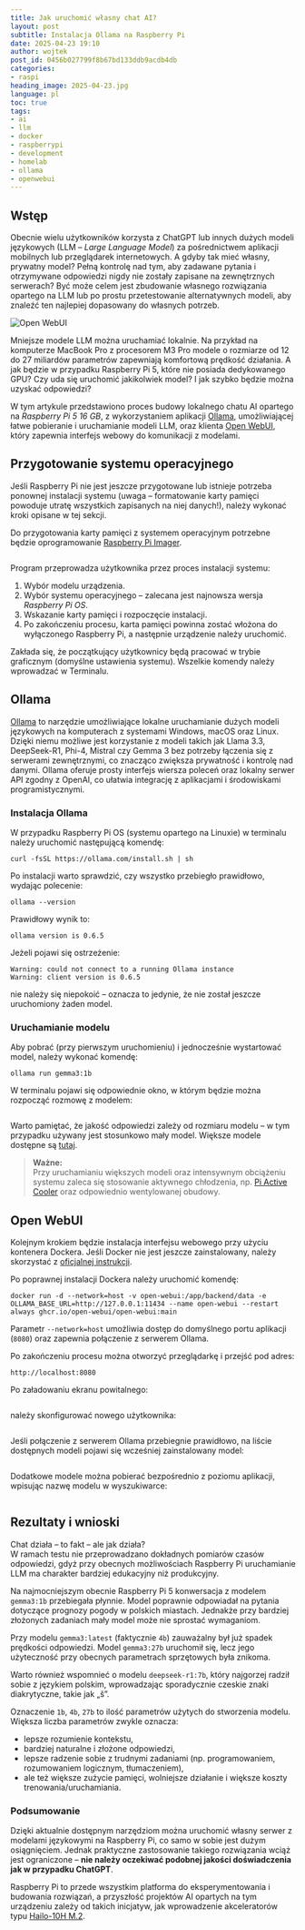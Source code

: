 ```yaml
---
title: Jak uruchomić własny chat AI?
layout: post
subtitle: Instalacja Ollama na Raspberry Pi
date: 2025-04-23 19:10
author: wojtek
post_id: 0456b027799f8b67bd133ddb9acdb4db
categories:
- raspi
heading_image: 2025-04-23.jpg
language: pl
toc: true
tags:
- ai
- llm
- docker
- raspberrypi
- development
- homelab
- ollama
- openwebui
---
```


## Wstęp

Obecnie wielu użytkowników korzysta z ChatGPT lub innych dużych modeli językowych (LLM – *Large Language Model*) za pośrednictwem aplikacji mobilnych lub przeglądarek internetowych. A gdyby tak mieć własny, prywatny model? Pełną kontrolę nad tym, aby zadawane pytania i otrzymywane odpowiedzi nigdy nie zostały zapisane na zewnętrznych serwerach? Być może celem jest zbudowanie własnego rozwiązania opartego na LLM lub po prostu przetestowanie alternatywnych modeli, aby znaleźć ten najlepiej dopasowany do własnych potrzeb.

<img class="img-responsive img-rounded" src="/assets/img/post/202504-004.png" alt="Open WebUI" />

Mniejsze modele LLM można uruchamiać lokalnie. Na przykład na komputerze MacBook Pro z procesorem M3 Pro modele o rozmiarze od 12 do 27 miliardów parametrów zapewniają komfortową prędkość działania. A jak będzie w przypadku Raspberry Pi 5, które nie posiada dedykowanego GPU? Czy uda się uruchomić jakikolwiek model? I jak szybko będzie można uzyskać odpowiedzi?

W tym artykule przedstawiono proces budowy lokalnego chatu AI opartego na *Raspberry Pi 5 16 GB*, z wykorzystaniem aplikacji [Ollama](#ollama), umożliwiającej łatwe pobieranie i uruchamianie modeli LLM, oraz klienta [Open WebUI](#open-webui), który zapewnia interfejs webowy do komunikacji z modelami.

## Przygotowanie systemu operacyjnego

Jeśli Raspberry Pi nie jest jeszcze przygotowane lub istnieje potrzeba ponownej instalacji systemu (uwaga – formatowanie karty pamięci powoduje utratę wszystkich zapisanych na niej danych!), należy wykonać kroki opisane w tej sekcji.

Do przygotowania karty pamięci z systemem operacyjnym potrzebne będzie oprogramowanie [Raspberry Pi Imager](https://www.raspberrypi.com/software/).

<img class="img-responsive img-rounded" src="/assets/img/post/202504-001.png" alt="" />

Program przeprowadza użytkownika przez proces instalacji systemu:

1. Wybór modelu urządzenia.
2. Wybór systemu operacyjnego – zalecana jest najnowsza wersja *Raspberry Pi OS*.
3. Wskazanie karty pamięci i rozpoczęcie instalacji.
4. Po zakończeniu procesu, karta pamięci powinna zostać włożona do wyłączonego Raspberry Pi, a następnie urządzenie należy uruchomić.

Zakłada się, że początkujący użytkownicy będą pracować w trybie graficznym (domyślne ustawienia systemu). Wszelkie komendy należy wprowadzać w Terminalu.

## Ollama

[Ollama](https://ollama.com/) to narzędzie umożliwiające lokalne uruchamianie dużych modeli językowych na komputerach z systemami Windows, macOS oraz Linux. Dzięki niemu możliwe jest korzystanie z modeli takich jak Llama 3.3, DeepSeek-R1, Phi-4, Mistral czy Gemma 3 bez potrzeby łączenia się z serwerami zewnętrznymi, co znacząco zwiększa prywatność i kontrolę nad danymi. Ollama oferuje prosty interfejs wiersza poleceń oraz lokalny serwer API zgodny z OpenAI, co ułatwia integrację z aplikacjami i środowiskami programistycznymi.

### Instalacja Ollama

W przypadku Raspberry Pi OS (systemu opartego na Linuxie) w terminalu należy uruchomić następującą komendę:

```shell
curl -fsSL https://ollama.com/install.sh | sh
```

Po instalacji warto sprawdzić, czy wszystko przebiegło prawidłowo, wydając polecenie:

```shell
ollama --version
```

Prawidłowy wynik to:

```plain
ollama version is 0.6.5
```

Jeżeli pojawi się ostrzeżenie:

```plain
Warning: could not connect to a running Ollama instance
Warning: client version is 0.6.5
```

nie należy się niepokoić – oznacza to jedynie, że nie został jeszcze uruchomiony żaden model.

### Uruchamianie modelu

Aby pobrać (przy pierwszym uruchomieniu) i jednocześnie wystartować model, należy wykonać komendę:

```shell
ollama run gemma3:1b
```

W terminalu pojawi się odpowiednie okno, w którym będzie można rozpocząć rozmowę z modelem:

<img class="img-responsive img-rounded" src="/assets/img/post/202504-003.png" alt="" />

Warto pamiętać, że jakość odpowiedzi zależy od rozmiaru modelu – w tym przypadku używany jest stosunkowo mały model. Większe modele dostępne są [tutaj](https://github.com/ollama/ollama?tab=readme-ov-file#model-library).

> **Ważne:**  
> Przy uruchamianiu większych modeli oraz intensywnym obciążeniu systemu zaleca się stosowanie aktywnego chłodzenia, np. [Pi Active Cooler](https://www.raspberrypi.com/products/active-cooler/) oraz odpowiednio wentylowanej obudowy.

## Open WebUI

Kolejnym krokiem będzie instalacja interfejsu webowego przy użyciu kontenera Dockera. Jeśli Docker nie jest jeszcze zainstalowany, należy skorzystać z [oficjalnej instrukcji](https://docs.docker.com/engine/install/debian/).

Po poprawnej instalacji Dockera należy uruchomić komendę:

```shell
docker run -d --network=host -v open-webui:/app/backend/data -e OLLAMA_BASE_URL=http://127.0.0.1:11434 --name open-webui --restart always ghcr.io/open-webui/open-webui:main
```

Parametr `--network=host` umożliwia dostęp do domyślnego portu aplikacji (`8080`) oraz zapewnia połączenie z serwerem Ollama.

Po zakończeniu procesu można otworzyć przeglądarkę i przejść pod adres:

```plain
http://localhost:8080
```

Po załadowaniu ekranu powitalnego:

<img class="img-responsive img-rounded" src="/assets/img/post/202504-005.png" alt="" />

należy skonfigurować nowego użytkownika:

<img class="img-responsive img-rounded" src="/assets/img/post/202504-006.png" alt="" />

Jeśli połączenie z serwerem Ollama przebiegnie prawidłowo, na liście dostępnych modeli pojawi się wcześniej zainstalowany model:

<img class="img-responsive img-rounded" src="/assets/img/post/202504-007.png" alt="" />

Dodatkowe modele można pobierać bezpośrednio z poziomu aplikacji, wpisując nazwę modelu w wyszukiwarce:

<img class="img-responsive img-rounded" src="/assets/img/post/202504-008.png" alt="" />

## Rezultaty i wnioski

Chat działa – to fakt – ale jak działa?  
W ramach testu nie przeprowadzano dokładnych pomiarów czasów odpowiedzi, gdyż przy obecnych możliwościach Raspberry Pi uruchamianie LLM ma charakter bardziej edukacyjny niż produkcyjny.

Na najmocniejszym obecnie Raspberry Pi 5 konwersacja z modelem `gemma3:1b` przebiegała płynnie. Model poprawnie odpowiadał na pytania dotyczące prognozy pogody w polskich miastach. Jednakże przy bardziej złożonych zadaniach mały model może nie sprostać wymaganiom.

Przy modelu `gemma3:latest` (faktycznie `4b`) zauważalny był już spadek prędkości odpowiedzi. Model `gemma3:27b` uruchomił się, lecz jego użyteczność przy obecnych parametrach sprzętowych była znikoma.

Warto również wspomnieć o modelu `deepseek-r1:7b`, który najgorzej radził sobie z językiem polskim, wprowadzając sporadycznie czeskie znaki diakrytyczne, takie jak „š”.

Oznaczenie `1b`, `4b`, `27b` to ilość parametrów użytych do stworzenia modelu. Większa liczba parametrów zwykle oznacza:

- lepsze rozumienie kontekstu,
- bardziej naturalne i złożone odpowiedzi,
- lepsze radzenie sobie z trudnymi zadaniami (np. programowaniem, rozumowaniem logicznym, tłumaczeniem),
- ale też większe zużycie pamięci, wolniejsze działanie i większe koszty trenowania/uruchamiania.

### Podsumowanie

Dzięki aktualnie dostępnym narzędziom można uruchomić własny serwer z modelami językowymi na Raspberry Pi, co samo w sobie jest dużym osiągnięciem. Jednak praktyczne zastosowanie takiego rozwiązania wciąż jest ograniczone – **nie należy oczekiwać podobnej jakości doświadczenia jak w przypadku ChatGPT**.  

Raspberry Pi to przede wszystkim platforma do eksperymentowania i budowania rozwiązań, a przyszłość projektów AI opartych na tym urządzeniu zależy od takich inicjatyw, jak wprowadzenie akceleratorów typu [Hailo-10H M.2](https://hailo.ai/products/ai-accelerators/hailo-10h-m-2-generative-ai-acceleration-module).
